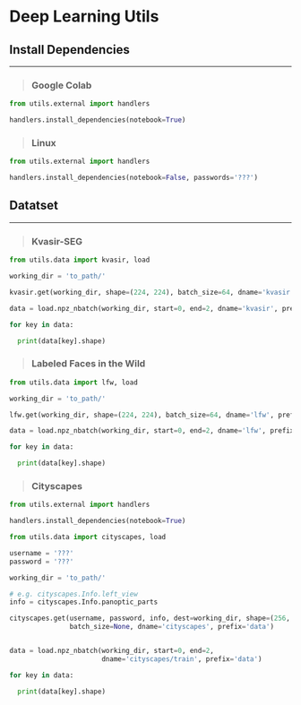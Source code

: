 # Deep Learning Utils

## Install Dependencies 

-------

>### Google Colab

```python
from utils.external import handlers

handlers.install_dependencies(notebook=True)
```

>### Linux

```python
from utils.external import handlers

handlers.install_dependencies(notebook=False, passwords='???')
```

## Datatset

-------

>###  Kvasir-SEG

```python
from utils.data import kvasir, load

working_dir = 'to_path/'

kvasir.get(working_dir, shape=(224, 224), batch_size=64, dname='kvasir', prefix='data')

data = load.npz_nbatch(working_dir, start=0, end=2, dname='kvasir', prefix='data')

for key in data:

  print(data[key].shape)
```

>### Labeled Faces in the Wild

```python
from utils.data import lfw, load

working_dir = 'to_path/'

lfw.get(working_dir, shape=(224, 224), batch_size=64, dname='lfw', prefix='data')

data = load.npz_nbatch(working_dir, start=0, end=2, dname='lfw', prefix='data')

for key in data:

  print(data[key].shape)
```

>### Cityscapes

```python
from utils.external import handlers

handlers.install_dependencies(notebook=True)

from utils.data import cityscapes, load

username = '???'
password = '???'

working_dir = 'to_path/'

# e.g. cityscapes.Info.left_view
info = cityscapes.Info.panoptic_parts

cityscapes.get(username, password, info, dest=working_dir, shape=(256, 128), 
               batch_size=None, dname='cityscapes', prefix='data')


data = load.npz_nbatch(working_dir, start=0, end=2, 
                       dname='cityscapes/train', prefix='data')

for key in data:

  print(data[key].shape)
```


